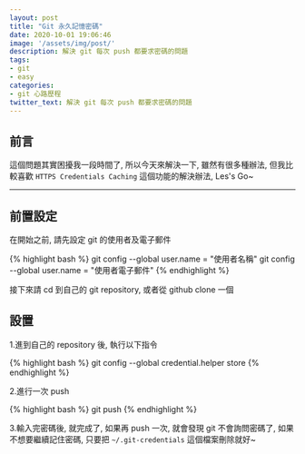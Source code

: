 ```yaml
---
layout: post
title: "Git 永久記憶密碼"
date: 2020-10-01 19:06:46
image: '/assets/img/post/'
description: 解決 git 每次 push 都要求密碼的問題
tags: 
- git
- easy
categories:
- git 心路歷程
twitter_text: 解決 git 每次 push 都要求密碼的問題
---
```


## 前言

這個問題其實困擾我一段時間了, 所以今天來解決一下, 雖然有很多種辦法, 但我比較喜歡 `HTTPS Credentials Caching` 這個功能的解決辦法, Les's Go~

---

## 前置設定

在開始之前, 請先設定 git 的使用者及電子郵件

{% highlight bash %}
git config --global user.name = "使用者名稱"
git config --global user.name = "使用者電子郵件"
{% endhighlight %}

接下來請 cd 到自己的 git repository, 或者從 github clone 一個

## 設置

1.進到自己的 repository 後, 執行以下指令

{% highlight bash %}
git config --global credential.helper store
{% endhighlight %}

2.進行一次 push

{% highlight bash %}
git push
{% endhighlight %}

3.輸入完密碼後, 就完成了, 如果再 push 一次, 就會發現 git 不會詢問密碼了, 如果不想要繼續記住密碼, 只要把 `~/.git-credentials` 這個檔案刪除就好~
